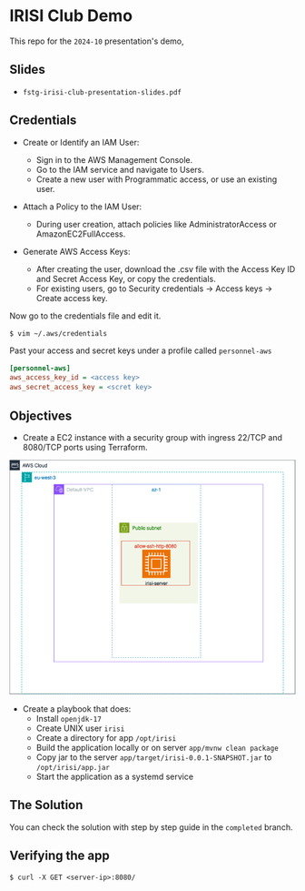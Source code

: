 # IRISI Club Demo
This repo for the `2024-10` presentation's demo,

## Slides
- `fstg-irisi-club-presentation-slides.pdf`

## Credentials
- Create or Identify an IAM User:
    - Sign in to the AWS Management Console.
    - Go to the IAM service and navigate to Users.
    - Create a new user with Programmatic access, or use an existing user.

- Attach a Policy to the IAM User:
    - During user creation, attach policies like AdministratorAccess or AmazonEC2FullAccess.

- Generate AWS Access Keys:
    - After creating the user, download the .csv file with the Access Key ID and Secret Access Key, or copy the credentials.
    - For existing users, go to Security credentials → Access keys → Create access key.


Now go to the credentials file and edit it.
```shell
$ vim ~/.aws/credentials
```
Past your access and secret keys under a profile called `personnel-aws`
```ini
[personnel-aws]
aws_access_key_id = <access key>
aws_secret_access_key = <scret key>
```

## Objectives
- Create a EC2 instance with a security group with ingress 22/TCP and 8080/TCP ports using Terraform.
<div align="center">
    <img src="images/irisi-club-aws-archi.png">
</div>

- Create a playbook that does:
    - Install `openjdk-17`
    - Create UNIX user `irisi`
    - Create a directory for app `/opt/irisi`
    - Build the application locally or on server `app/mvnw clean package`
    - Copy jar to the server `app/target/irisi-0.0.1-SNAPSHOT.jar` to `/opt/irisi/app.jar`
    - Start the application as a systemd service 

## The Solution 
You can check the solution with step by step guide in the `completed` branch.

## Verifying the app 

```shell
$ curl -X GET <server-ip>:8080/
```
